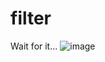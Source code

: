 # filter
Wait for it...
![image](https://user-images.githubusercontent.com/105644710/172953946-98d47a2d-a0d1-4ddd-83a0-dfec5a90b543.png)
